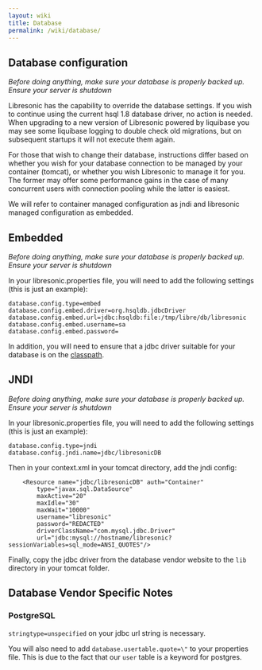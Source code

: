 ```yaml
---
layout: wiki
title: Database
permalink: /wiki/database/
---
```

## Database configuration

*Before doing anything, make sure your database is properly backed up. Ensure your server is shutdown*

Libresonic has the capability to override the database settings. If you wish to continue using the current hsql 1.8 database driver, no action is needed. When upgrading to a new version of Libresonic powered by liquibase you may see some liquibase logging to double check old migrations, but on subsequent startups it will not execute them again.

For those that wish to change their database, instructions differ based on whether you wish for your database connection to be managed by your container (tomcat), or whether you wish Libresonic to manage it for you. The former may offer some performance gains in the case of many concurrent users with connection pooling while the latter is easiest.

We will refer to container managed configuration as jndi and libresonic managed configuration as embedded.

## Embedded

*Before doing anything, make sure your database is properly backed up. Ensure your server is shutdown*

In your libresonic.properties file, you will need to add the following settings (this is just an example):
```
database.config.type=embed
database.config.embed.driver=org.hsqldb.jdbcDriver
database.config.embed.url=jdbc:hsqldb:file:/tmp/libre/db/libresonic
database.config.embed.username=sa
database.config.embed.password=
```

In addition, you will need to ensure that a jdbc driver suitable for your database is on the [classpath](https://docs.oracle.com/javase/8/docs/technotes/tools/windows/classpath.html).

## JNDI

*Before doing anything, make sure your database is properly backed up. Ensure your server is shutdown*

In your libresonic.properties file, you will need to add the following settings (this is just an example):
```
database.config.type=jndi
database.config.jndi.name=jdbc/libresonicDB
```

Then in your context.xml in your tomcat directory, add the jndi config:

```
    <Resource name="jdbc/libresonicDB" auth="Container"
        type="javax.sql.DataSource"
        maxActive="20"
        maxIdle="30"
        maxWait="10000"
        username="libresonic"
        password="REDACTED"
        driverClassName="com.mysql.jdbc.Driver"
        url="jdbc:mysql://hostname/libresonic?sessionVariables=sql_mode=ANSI_QUOTES"/>

```

Finally, copy the jdbc driver from the database vendor website to the `lib` directory in your tomcat folder.

## Database Vendor Specific Notes

### PostgreSQL

`stringtype=unspecified` on your jdbc url string is necessary.

You will also need to add `database.usertable.quote=\"` to your properties file. This is due to the fact that our `user` table is a keyword for postgres.
